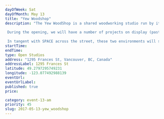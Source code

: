 ```yaml
---
dayOfWeek: Sat
dayOfMonth: May 13
title: "Yew Woodshop"
description: "The Yew WoodShop is a shared woodworking studio run by its members who met in university at Emily Carr in the Industrial Design program. Within the space, separate businesses work alongside one another in order to share ideas, resources and shop facilities. Specializing in using reclaimed and local materials, the Yew WoodShop takes on a diverse range of projects that include (but are not limited to) wood product development, wood doors, furniture production, art and sculpture, retail displays/signage and other custom solid wood products for the built environment.  During the opening, we will have a number of projects on display (past, present and future) an some demos of the specialty processes we use to fabricate our work. Each group within the space will be representing them selves, so guests will get to see an array of work from a single space.   In tangent with SPACE across the street, these two environments will showcase the various stages of development needed to turn an idea into a physical object. "
startTime: 
endTime: 
type: Open Studios
address: "1295 Frances St, Vancouver, BC, Canada"
addressLabel: 1295 Frances St
latitude: 49.2797295749231
longitude: -123.077492988139
eventUrl: 
eventUrlLabel: 
published: true
price: 

category: event-13-am
priority: 45
slug: 2017-05-13-yew_woodshop
---
```

